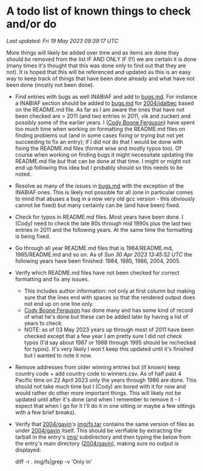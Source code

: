 # A todo list of known things to check and/or do
*Last updated: Fri 19 May 2023 09:39:17 UTC*

More things will likely be added over time and as items are done they _should
be_ removed from the list IF AND ONLY IF (!!) we are certain it is done (many
times it's thought that this was done only to find out that they are not). It is
hoped that this will be referenced and updated as this is an easy way to keep
track of things that have been done already and what have not been done (mostly
not been done).

- Find entries with bugs as well INABIAF and add to [bugs.md](/bugs.md).
    For instance a INABIAF section should be added to [bugs.md](bugs.md) for
    [2004/jdalbec](2004/jdalbec/jdalbec.) based on the README.md file.
    As far as I am aware the ones that have not been checked are > 2011 (and two
    entries in 2011, vik and zucker) and possibly some of the earlier years. I
    ([Cody Boone Ferguson](/winners.html#Cody_Boone_Ferguson)) have spent too
    much time when working on formatting the README.md files on finding problems
    out (and in some cases fixing or trying but not yet succeeding to fix an
    entry); if I did not do that I would be done with fixing the README.md files
    (format wise and mostly typos too). Of course when working on finding bugs
    it might necessitate updating the README.md file but that can be done at
    that time. I might or might not end up following this idea but I probably
    should so this needs to be noted.

- Resolve as many of the issues in [bugs.md](/bugs.md) with the exception of the
INABIAF ones. This is likely not possible for all (one in particular comes to
mind that abuses a bug in a now very old gcc version - this obviously cannot be
fixed) but many certainly can be (and have been) fixed.

- Check for typos in README.md files. Most years have been done. I (Cody) need
to check the late 80s through mid 1990s plus the last two entries in 2011 and
the following years. At the same time the formatting is being fixed.

- Go through all year README.md files that is 1984/README.md, 1985/README.md and
so on. As of *Sun 30 Apr 2023 13:45:52 UTC* the following years have been
finished: 1984, 1985, 1986, 2004, 2005.

- Verify which README.md files have not been checked for correct formatting and
fix any issues.
    * This includes author information: not only at first column but making sure
    that the lines end with spaces so that the rendered output does not end up
    on one line only.
    * [Cody Boone Ferguson](/winners.html#Cody_Boone_Ferguson) has done many and
    has some kind of record of what he's done but these can be added later by
    having a list of years to check.
    * NOTE: as of 03 May 2023 years up through most of 2011 have been checked
    except that a few year I am pretty sure I did not check typos (I'd say about
    1987 or 1988 through 1995 should be rechecked for typos).  It's very likely
    I won't keep this updated until it's finished but I wanted to note it now.

- Remove addresses from older winning entries but (if known) keep country code +
add country code to winners.csv. As of half past 4 Pacific time on 22 April 2023
only the years through 1986 are done. This should not take much time but I
(Cody) am bored with it for now and would rather do other more important things.
This will likely not be updated until after it's done (and when I remember to
remove it - I expect that when I go for it I'll do it in one sitting or maybe a
few sittings with a few brief breaks).

- Verify that [2004/gavin](2004/gavin/)'s [img/fs.tar](2004/gavin/img/fs.tar)
contains the same version of files as under [2004/gavin](2004/gavin/) itself.
This should be verifiable by extracting the tarball in the entry's [img/](img/)
subdirectory and then typing the below from the entry's main directory
([2004/gavin](2004/gavin)), making sure no output is displayed:

	diff -r . img/fs|grep -v 'Only in'

